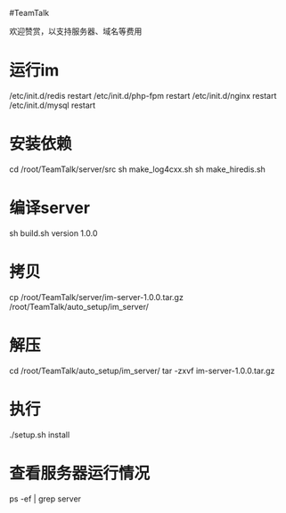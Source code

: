 #TeamTalk

欢迎赞赏，以支持服务器、域名等费用

# 运行im
/etc/init.d/redis restart
/etc/init.d/php-fpm restart
/etc/init.d/nginx restart
/etc/init.d/mysql restart

# 安装依赖
cd /root/TeamTalk/server/src
sh make_log4cxx.sh
sh make_hiredis.sh

# 编译server
sh build.sh version 1.0.0

# 拷贝
cp /root/TeamTalk/server/im-server-1.0.0.tar.gz /root/TeamTalk/auto_setup/im_server/

# 解压
cd /root/TeamTalk/auto_setup/im_server/
tar -zxvf im-server-1.0.0.tar.gz

# 执行
./setup.sh install

# 查看服务器运行情况
ps -ef | grep server
